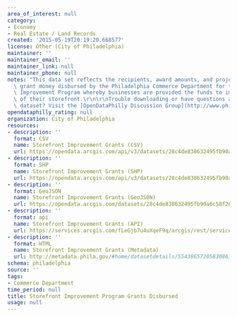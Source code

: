 ```yaml
---
area_of_interest: null
category:
- Economy
- Real Estate / Land Records
created: '2015-05-19T20:19:20.668577'
license: Other (City of Philadelphia)
maintainer: ''
maintainer_email: ''
maintainer_link: null
maintainer_phone: null
notes: "This data set reflects the recipients, award amounts, and project sites for\
  \ grant money disbursed by the Philadelphia Commerce Department for the Storefront\
  \ Improvement Program whereby businesses are provided the funds to improve the exterior\
  \ of their storefront.\r\n\r\nTrouble downloading or have questions about this City\
  \ dataset? Visit the [OpenDataPhilly Discussion Group](http://www.phila.gov/data/discuss/)"
opendataphilly_rating: null
organization: City of Philadelphia
resources:
- description: ''
  format: CSV
  name: Storefront Improvement Grants (CSV)
  url: https://opendata.arcgis.com/api/v3/datasets/28c4de838632495fb90a6c58f266c47b_0/downloads/data?format=csv&spatialRefId=4326
- description: ''
  format: SHP
  name: Storefront Improvement Grants (SHP)
  url: https://opendata.arcgis.com/api/v3/datasets/28c4de838632495fb90a6c58f266c47b_0/downloads/data?format=shp&spatialRefId=4326
- description: ''
  format: GeoJSON
  name: Storefront Improvement Grants (GeoJSON)
  url: https://opendata.arcgis.com/datasets/28c4de838632495fb90a6c58f266c47b_0.geojson
- description: ''
  format: api
  name: Storefront Improvement Grants (API)
  url: https://services.arcgis.com/fLeGjb7u4uXqeF9q/arcgis/rest/services/Storefront_Improvement/FeatureServer/0/query?outFields=*&where=1%3D1
- description: ''
  format: HTML
  name: Storefront Improvement Grants (Metadata)
  url: http://metadata.phila.gov/#home/datasetdetails/5543865720583086178c4ec6/representationdetails/5660aa467affdd79710e85ec/
schema: philadelphia
source: ''
tags:
- Commerce Department
time_period: null
title: Storefront Improvement Program Grants Disbursed
usage: null
---
```

